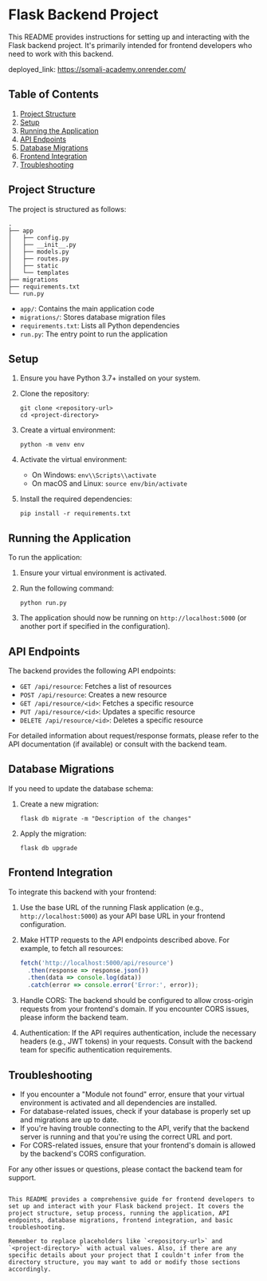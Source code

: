 # Flask Backend Project

This README provides instructions for setting up and interacting with the Flask backend project. It's primarily intended for frontend developers who need to work with this backend. 

deployed_link: https://somali-academy.onrender.com/

## Table of Contents

1. [Project Structure](#project-structure)
2. [Setup](#setup)
3. [Running the Application](#running-the-application)
4. [API Endpoints](#api-endpoints)
5. [Database Migrations](#database-migrations)
6. [Frontend Integration](#frontend-integration)
7. [Troubleshooting](#troubleshooting)

## Project Structure

The project is structured as follows:

```
.
├── app
│   ├── config.py
│   ├── __init__.py
│   ├── models.py
│   ├── routes.py
│   ├── static
│   └── templates
├── migrations
├── requirements.txt
└── run.py
```

- `app/`: Contains the main application code
- `migrations/`: Stores database migration files
- `requirements.txt`: Lists all Python dependencies
- `run.py`: The entry point to run the application

## Setup

1. Ensure you have Python 3.7+ installed on your system.

2. Clone the repository:
   ```
   git clone <repository-url>
   cd <project-directory>
   ```

3. Create a virtual environment:
   ```
   python -m venv env
   ```

4. Activate the virtual environment:
   - On Windows: `env\\Scripts\\activate`
   - On macOS and Linux: `source env/bin/activate`

5. Install the required dependencies:
   ```
   pip install -r requirements.txt
   ```

## Running the Application

To run the application:

1. Ensure your virtual environment is activated.

2. Run the following command:
   ```
   python run.py
   ```

3. The application should now be running on `http://localhost:5000` (or another port if specified in the configuration).

## API Endpoints

The backend provides the following API endpoints:

- `GET /api/resource`: Fetches a list of resources
- `POST /api/resource`: Creates a new resource
- `GET /api/resource/<id>`: Fetches a specific resource
- `PUT /api/resource/<id>`: Updates a specific resource
- `DELETE /api/resource/<id>`: Deletes a specific resource

For detailed information about request/response formats, please refer to the API documentation (if available) or consult with the backend team.

## Database Migrations

If you need to update the database schema:

1. Create a new migration:
   ```
   flask db migrate -m "Description of the changes"
   ```

2. Apply the migration:
   ```
   flask db upgrade
   ```

## Frontend Integration

To integrate this backend with your frontend:

1. Use the base URL of the running Flask application (e.g., `http://localhost:5000`) as your API base URL in your frontend configuration.

2. Make HTTP requests to the API endpoints described above. For example, to fetch all resources:

   ```javascript
   fetch('http://localhost:5000/api/resource')
     .then(response => response.json())
     .then(data => console.log(data))
     .catch(error => console.error('Error:', error));
   ```

3. Handle CORS: The backend should be configured to allow cross-origin requests from your frontend's domain. If you encounter CORS issues, please inform the backend team.

4. Authentication: If the API requires authentication, include the necessary headers (e.g., JWT tokens) in your requests. Consult with the backend team for specific authentication requirements.

## Troubleshooting

- If you encounter a "Module not found" error, ensure that your virtual environment is activated and all dependencies are installed.
- For database-related issues, check if your database is properly set up and migrations are up to date.
- If you're having trouble connecting to the API, verify that the backend server is running and that you're using the correct URL and port.
- For CORS-related issues, ensure that your frontend's domain is allowed by the backend's CORS configuration.

For any other issues or questions, please contact the backend team for support.
```

This README provides a comprehensive guide for frontend developers to set up and interact with your Flask backend project. It covers the project structure, setup process, running the application, API endpoints, database migrations, frontend integration, and basic troubleshooting. 

Remember to replace placeholders like `<repository-url>` and `<project-directory>` with actual values. Also, if there are any specific details about your project that I couldn't infer from the directory structure, you may want to add or modify those sections accordingly.